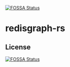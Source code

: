 [![FOSSA Status](https://app.fossa.io/api/projects/git%2Bgithub.com%2FRedisGraph%2Fredisgraph-rs.svg?type=shield)](https://app.fossa.io/projects/git%2Bgithub.com%2FRedisGraph%2Fredisgraph-rs?ref=badge_shield)

# redisgraph-rs

## License
[![FOSSA Status](https://app.fossa.io/api/projects/git%2Bgithub.com%2FRedisGraph%2Fredisgraph-rs.svg?type=large)](https://app.fossa.io/projects/git%2Bgithub.com%2FRedisGraph%2Fredisgraph-rs?ref=badge_large)
